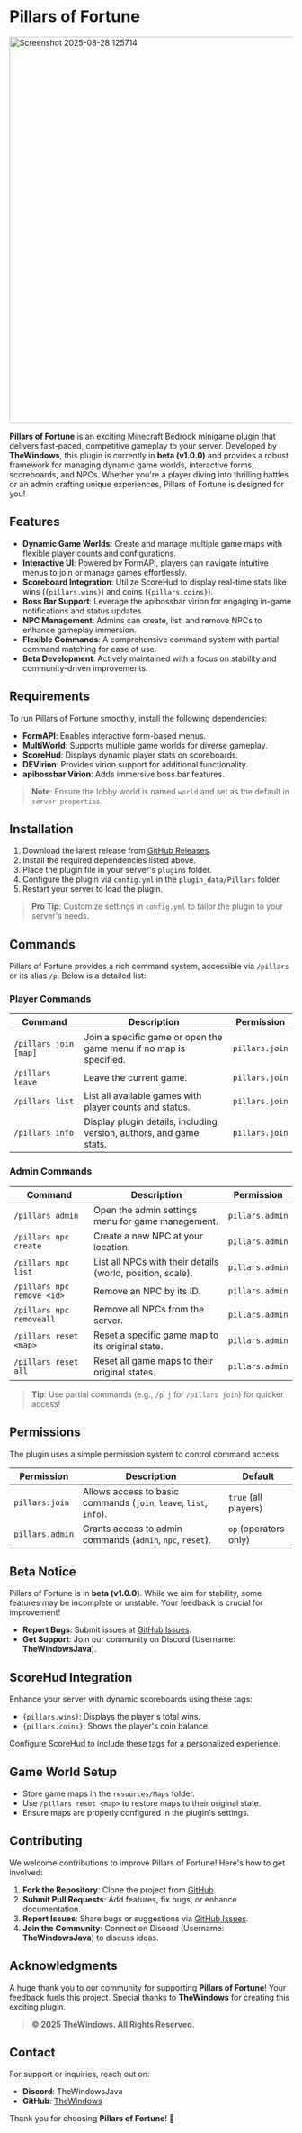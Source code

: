

# Pillars of Fortune

<img width="1366" height="687" alt="Screenshot 2025-08-28 125714" src="https://github.com/user-attachments/assets/000d3252-61b3-4ace-abc8-ea76b3735903" />


**Pillars of Fortune** is an exciting Minecraft Bedrock minigame plugin that delivers fast-paced, competitive gameplay to your server. Developed by **TheWindows**, this plugin is currently in **beta (v1.0.0)** and provides a robust framework for managing dynamic game worlds, interactive forms, scoreboards, and NPCs. Whether you're a player diving into thrilling battles or an admin crafting unique experiences, Pillars of Fortune is designed for you!

## Features

- **Dynamic Game Worlds**: Create and manage multiple game maps with flexible player counts and configurations.
- **Interactive UI**: Powered by FormAPI, players can navigate intuitive menus to join or manage games effortlessly.
- **Scoreboard Integration**: Utilize ScoreHud to display real-time stats like wins (`{pillars.wins}`) and coins (`{pillars.coins}`).
- **Boss Bar Support**: Leverage the apibossbar virion for engaging in-game notifications and status updates.
- **NPC Management**: Admins can create, list, and remove NPCs to enhance gameplay immersion.
- **Flexible Commands**: A comprehensive command system with partial command matching for ease of use.
- **Beta Development**: Actively maintained with a focus on stability and community-driven improvements.

## Requirements

To run Pillars of Fortune smoothly, install the following dependencies:

- **FormAPI**: Enables interactive form-based menus.
- **MultiWorld**: Supports multiple game worlds for diverse gameplay.
- **ScoreHud**: Displays dynamic player stats on scoreboards.
- **DEVirion**: Provides virion support for additional functionality.
- **apibossbar Virion**: Adds immersive boss bar features.

> **Note**: Ensure the lobby world is named `world` and set as the default in `server.properties`.

## Installation

1. Download the latest release from [GitHub Releases](https://github.com/TheWindows/Pillars-of-Fortune/releases).
2. Install the required dependencies listed above.
3. Place the plugin file in your server's `plugins` folder.
4. Configure the plugin via `config.yml` in the `plugin_data/Pillars` folder.
5. Restart your server to load the plugin.

> **Pro Tip**: Customize settings in `config.yml` to tailor the plugin to your server's needs.

## Commands

Pillars of Fortune provides a rich command system, accessible via `/pillars` or its alias `/p`. Below is a detailed list:

### Player Commands
| Command | Description | Permission |
|---------|-------------|------------|
| `/pillars join [map]` | Join a specific game or open the game menu if no map is specified. | `pillars.join` |
| `/pillars leave` | Leave the current game. | `pillars.join` |
| `/pillars list` | List all available games with player counts and status. | `pillars.join` |
| `/pillars info` | Display plugin details, including version, authors, and game stats. | `pillars.join` |

### Admin Commands
| Command | Description | Permission |
|---------|-------------|------------|
| `/pillars admin` | Open the admin settings menu for game management. | `pillars.admin` |
| `/pillars npc create` | Create a new NPC at your location. | `pillars.admin` |
| `/pillars npc list` | List all NPCs with their details (world, position, scale). | `pillars.admin` |
| `/pillars npc remove <id>` | Remove an NPC by its ID. | `pillars.admin` |
| `/pillars npc removeall` | Remove all NPCs from the server. | `pillars.admin` |
| `/pillars reset <map>` | Reset a specific game map to its original state. | `pillars.admin` |
| `/pillars reset all` | Reset all game maps to their original states. | `pillars.admin` |

> **Tip**: Use partial commands (e.g., `/p j` for `/pillars join`) for quicker access!

## Permissions

The plugin uses a simple permission system to control command access:

| Permission | Description | Default |
|------------|-------------|---------|
| `pillars.join` | Allows access to basic commands (`join`, `leave`, `list`, `info`). | `true` (all players) |
| `pillars.admin` | Grants access to admin commands (`admin`, `npc`, `reset`). | `op` (operators only) |

## Beta Notice

Pillars of Fortune is in **beta (v1.0.0)**. While we aim for stability, some features may be incomplete or unstable. Your feedback is crucial for improvement!

- **Report Bugs**: Submit issues at [GitHub Issues](https://github.com/TheWindows/Pillars-of-Fortune/issues).
- **Get Support**: Join our community on Discord (Username: **TheWindowsJava**).

## ScoreHud Integration

Enhance your server with dynamic scoreboards using these tags:

- `{pillars.wins}`: Displays the player's total wins.
- `{pillars.coins}`: Shows the player's coin balance.

Configure ScoreHud to include these tags for a personalized experience.

## Game World Setup

- Store game maps in the `resources/Maps` folder.
- Use `/pillars reset <map>` to restore maps to their original state.
- Ensure maps are properly configured in the plugin's settings.

## Contributing

We welcome contributions to improve Pillars of Fortune! Here's how to get involved:

1. **Fork the Repository**: Clone the project from [GitHub](https://github.com/TheWindows/Pillars-of-Fortune).
2. **Submit Pull Requests**: Add features, fix bugs, or enhance documentation.
3. **Report Issues**: Share bugs or suggestions via [GitHub Issues](https://github.com/TheWindows/Pillars-of-Fortune/issues).
4. **Join the Community**: Connect on Discord (Username: **TheWindowsJava**) to discuss ideas.

## Acknowledgments

A huge thank you to our community for supporting **Pillars of Fortune**! Your feedback fuels this project. Special thanks to **TheWindows** for creating this exciting plugin.

> **© 2025 TheWindows. All Rights Reserved.**

## Contact

For support or inquiries, reach out on:
- **Discord**: TheWindowsJava
- **GitHub**: [TheWindows](https://github.com/TheWindows)

Thank you for choosing **Pillars of Fortune**! 🚀

